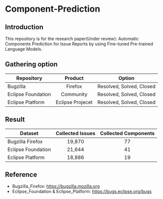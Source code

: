 # Component-Prediction

## Introduction
This repository is for the research paper(Under review): Automatic Components Prediction for Issue Reports by using Fine-tuned Pre-trained Language Models.

## Gathering option
| Repository         |      Product     |          Option          |
|--------------------|:----------------:|:------------------------:|
| Bugzilla           |      Firefox     | Resolved, Solved, Closed |
| Eclipse Foundation |     Community    | Resolved, Solved, Closed |
| Eclipse Platform   | Eclipse Projecet | Resolved, Solved, Closed |
## Result
| Dataset            | Collected Issues | Collected Components |
|--------------------|:----------------:|:--------------------:|
| Bugzilla Firefox   |      19,870      |          77          |
| Eclipse Foundation |      21,644      |          41          |
| Eclipse Platform   |      18,886      |          19          |

## Reference
- Bugzilla_Firefox: https://bugzilla.mozilla.org
- Eclipse_Foundation & Eclipse_Platform: https://bugs.eclipse.org/bugs
